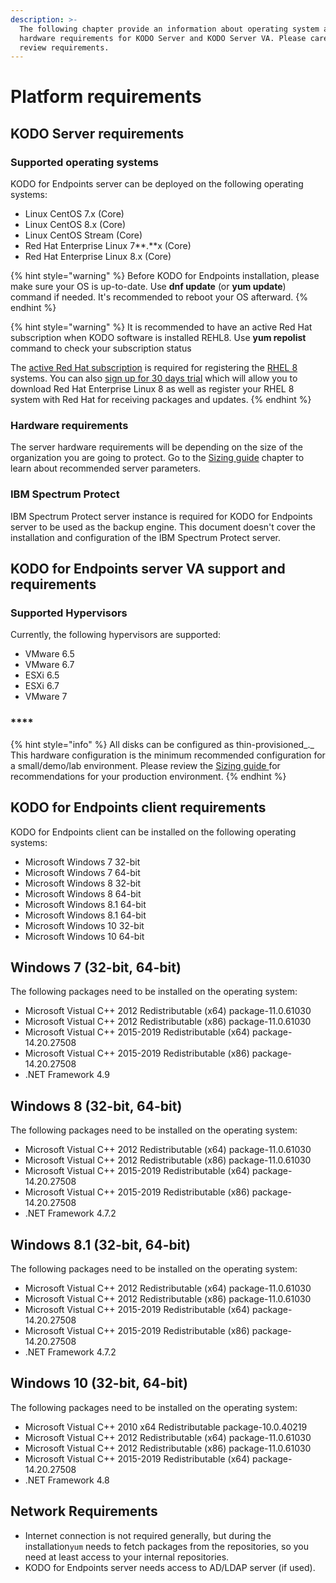 ```yaml
---
description: >-
  The following chapter provide an information about operating system and
  hardware requirements for KODO Server and KODO Server VA. Please carefully
  review requirements.
---
```


# Platform requirements

## KODO Server requirements

### **Supported operating systems**

KODO for Endpoints server can be deployed on the following operating systems:

* Linux CentOS 7.x \(Core\)
* Linux CentOS 8.x \(Core\)
* Linux CentOS Stream \(Core\)
* Red Hat Enterprise Linux 7**.**x \(Core\)
* Red Hat Enterprise Linux 8.x \(Core\)

{% hint style="warning" %}
Before KODO for Endpoints installation, please make sure your OS is up-to-date. Use **dnf update** \(or **yum update**\) command if needed. It's recommended to reboot your OS afterward. 
{% endhint %}

{% hint style="warning" %}
It is recommended to have an active Red Hat subscription when KODO software is installed REHL8. Use **yum repolist** command to check your subscription status

The [active Red Hat subscription](https://access.redhat.com/management/products) is required for registering the [RHEL 8](https://www.itzgeek.com/tag/rhel-8) systems. You can also [sign up for 30 days trial](https://www.redhat.com/en/technologies/linux-platforms/enterprise-linux) which will allow you to download Red Hat Enterprise Linux 8 as well as register your RHEL 8 system with Red Hat for receiving packages and updates. 
{% endhint %}

### **Hardware requirements**

The server hardware requirements will be depending on the size of the organization you are going to protect. Go to the [Sizing guide](sizing-guide/) chapter to learn about recommended server parameters.

### IBM Spectrum Protect

IBM Spectrum Protect server instance is required for KODO for Endpoints server to be used as the backup engine. This document doesn't cover the installation and configuration of the IBM Spectrum Protect server. 

## KODO for Endpoints server VA support and requirements

### **Supported Hypervisors**

Currently, the following hypervisors are supported:

* VMware 6.5
* VMware 6.7
* ESXi 6.5
* ESXi 6.7
* VMware 7

### \*\*\*\*

{% hint style="info" %}
All disks can be configured as thin-provisioned_._ This hardware configuration is the minimum recommended configuration for a small/demo/lab environment. Please review the [Sizing guide ](sizing-guide/)for recommendations for your production environment.
{% endhint %}

## KODO for Endpoints client requirements

KODO for Endpoints client can be installed on the following operating systems:

* Microsoft Windows 7 32-bit
* Microsoft Windows 7 64-bit
* Microsoft Windows 8 32-bit
* Microsoft Windows 8 64-bit
* Microsoft Windows 8.1 64-bit
* Microsoft Windows 8.1 64-bit
* Microsoft Windows 10 32-bit
* Microsoft Windows 10 64-bit

## Windows 7 \(32-bit, 64-bit\)

The following packages need to be installed on the operating system:

* Microsoft Vistual C++ 2012 Redistributable \(x64\) package-11.0.61030
* Microsoft Vistual C++ 2012 Redistributable \(x86\) package-11.0.61030
* Microsoft Vistual C++ 2015-2019 Redistributable \(x64\) package-14.20.27508
* Microsoft Vistual C++ 2015-2019 Redistributable \(x86\) package-14.20.27508
* .NET Framework 4.9  

## Windows 8 \(32-bit, 64-bit\)

The following packages need to be installed on the operating system:

* Microsoft Vistual C++ 2012 Redistributable \(x64\) package-11.0.61030
* Microsoft Vistual C++ 2012 Redistributable \(x86\) package-11.0.61030
* Microsoft Vistual C++ 2015-2019 Redistributable \(x64\) package-14.20.27508
* Microsoft Vistual C++ 2015-2019 Redistributable \(x86\) package-14.20.27508
* .NET Framework 4.7.2  

## Windows 8.1 \(32-bit, 64-bit\)

The following packages need to be installed on the operating system:

* Microsoft Vistual C++ 2012 Redistributable \(x64\) package-11.0.61030
* Microsoft Vistual C++ 2012 Redistributable \(x86\) package-11.0.61030
* Microsoft Vistual C++ 2015-2019 Redistributable \(x64\) package-14.20.27508
* Microsoft Vistual C++ 2015-2019 Redistributable \(x86\) package-14.20.27508
* .NET Framework 4.7.2  

## Windows 10 \(32-bit, 64-bit\)

The following packages need to be installed on the operating system:

* Microsoft Vistual C++ 2010 x64 Redistributable package-10.0.40219
* Microsoft Vistual C++ 2012 Redistributable \(x64\) package-11.0.61030
* Microsoft Vistual C++ 2012 Redistributable \(x86\) package-11.0.61030
* Microsoft Vistual C++ 2015-2019 Redistributable \(x64\) package-14.20.27508
* .NET Framework 4.8

## Network Requirements

* Internet connection is not required generally, but during the installation`yum` needs to fetch packages from the repositories, so you need at least access to your internal repositories.
* KODO for Endpoints server needs access to AD/LDAP server \(if used\).

